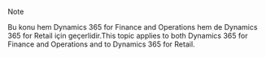 > [!NOTE]
> <span data-ttu-id="88b9a-101">Bu konu hem Dynamics 365 for Finance and Operations hem de Dynamics 365 for Retail için geçerlidir.</span><span class="sxs-lookup"><span data-stu-id="88b9a-101">This topic applies to both Dynamics 365 for Finance and Operations and to Dynamics 365 for Retail.</span></span> 